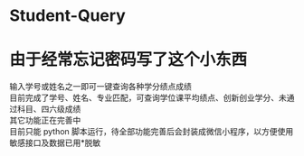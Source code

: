 # Student-Query
# 由于经常忘记密码写了这个小东西
输入学号或姓名之一即可一键查询各种学分绩点成绩  
目前完成了学号、姓名、专业匹配，可查询学位课平均绩点、创新创业学分、未通过科目、四六级成绩  
其它功能正在完善中  
目前只能 python 脚本运行，待全部功能完善后会封装成微信小程序，以方便使用  
敏感接口及数据已用\*脱敏  
